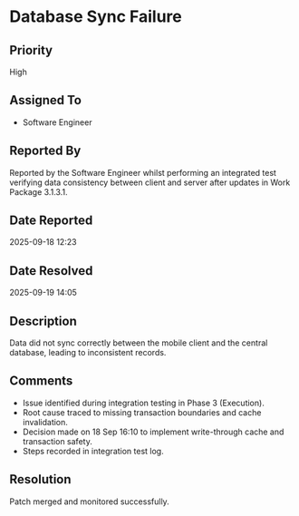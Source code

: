 # Database Sync Failure

## Priority
High

## Assigned To
- Software Engineer

## Reported By
Reported by the Software Engineer whilst performing an integrated test verifying data consistency between client and server after updates in Work Package 3.1.3.1.

## Date Reported
2025-09-18 12:23

## Date Resolved
2025-09-19 14:05

## Description
Data did not sync correctly between the mobile client and the central database, leading to inconsistent records.

## Comments
- Issue identified during integration testing in Phase 3 (Execution).
- Root cause traced to missing transaction boundaries and cache invalidation.
- Decision made on 18 Sep 16:10 to implement write-through cache and transaction safety.
- Steps recorded in integration test log.

## Resolution
Patch merged and monitored successfully.
